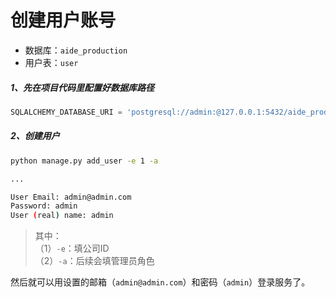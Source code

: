 # 创建用户账号

- 数据库：`aide_production`
- 用户表：`user`

##### 1、先在项目代码里配置好数据库路径
```python
SQLALCHEMY_DATABASE_URI = 'postgresql://admin:@127.0.0.1:5432/aide_production'
```

##### 2、创建用户
```bash
python manage.py add_user -e 1 -a

...

User Email: admin@admin.com
Password: admin
User (real) name: admin
```
>其中：    
（1）`-e`：填公司ID    
（2）`-a`：后续会填管理员角色

然后就可以用设置的邮箱（`admin@admin.com`）和密码（`admin`）登录服务了。
